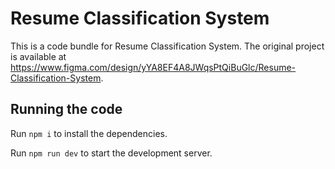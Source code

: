 
  # Resume Classification System

  This is a code bundle for Resume Classification System. The original project is available at https://www.figma.com/design/yYA8EF4A8JWqsPtQiBuGlc/Resume-Classification-System.

  ## Running the code

  Run `npm i` to install the dependencies.

  Run `npm run dev` to start the development server.
  